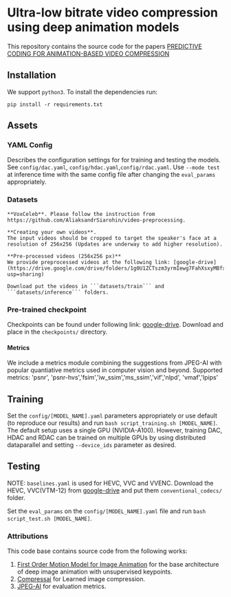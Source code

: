 # Ultra-low bitrate video compression using deep animation models

This repository contains the source code for the papers
[PREDICTIVE CODING FOR ANIMATION-BASED VIDEO COMPRESSION](https://arxiv.org/abs/2307.04187)


## Installation

We support ```python3```. To install the dependencies run:
```
pip install -r requirements.txt
```

## Assets
### YAML Config
Describes the configuration settings for for training and testing the models. 
See ```config/dac.yaml```, ```config/hdac.yaml```,```config/rdac.yaml```.
Use ```--mode test``` at inference time with the same config file after changing the ```eval_params``` appropriately.


### Datasets
 	**VoxCeleb**. Please follow the instruction from https://github.com/AliaksandrSiarohin/video-preprocessing.

 	**Creating your own videos**. 
 	The input videos should be cropped to target the speaker's face at a resolution of 256x256 (Updates are underway to add higher resolution). 

    **Pre-processed videos (256x256 px)**
    We provide preprocessed videos at the following link: [google-drive](https://drive.google.com/drive/folders/1g0U1ZCTszm3yrmIewg7FahXsxyMBfxKj?usp=sharing)

    Download put the videos in ```datasets/train``` and ```datasets/inference``` folders.


### Pre-trained checkpoint
Checkpoints can be found under following link: [google-drive](https://drive.google.com/drive/folders/1_jIt9Bg-o_1-8_11DkVuHBvqHQH5e4tS?usp=drive_link). Download and place in the ```checkpoints/``` directory.



#### Metrics
We include a metrics module combining the suggestions from JPEG-AI with popular quantiative metrics used in computer vision and beyond.
Supported metrics: 'psnr', 'psnr-hvs','fsim','iw_ssim','ms_ssim','vif','nlpd', 'vmaf','lpips'


## Training
Set the ```config/[MODEL_NAME].yaml``` parameters appropriately or use default (to reproduce our results) and run ```bash script_training.sh [MODEL_NAME]```. 
The default setup uses a single GPU (NVIDIA-A100). However, training DAC, HDAC and RDAC can be trained on multiple GPUs by using distributed dataparallel and setting ```--device_ids``` parameter as desired.

## Testing

NOTE: ```baselines.yaml``` is used for HEVC, VVC and VVENC.
Download the HEVC, VVC(VTM-12) from  [google-drive](https://drive.google.com/drive/folders/1KJELtQO_RvpFqu9YZYaXhyOksdbv9zWh?usp=sharing) and put them ```conventional_codecs/``` folder.

Set the ```eval_params``` on the ```config/[MODEL_NAME].yaml``` file and run ```bash script_test.sh [MODEL_NAME]```.


### Attributions
This code base  contains source code from the following works:
1.  [First Order Motion Model for Image Animation](https://papers.nips.cc/paper/8935-first-order-motion-model-for-image-animation) for the base architecture of deep image animation with unsupervised keypoints.
2. [Compressai](https://github.com/InterDigitalInc/CompressAI) for Learned image compression.
3. [JPEG-AI](https://gitlab.com/wg1/jpeg-ai/jpeg-ai-qaf) for evaluation metrics.